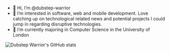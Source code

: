 - 👋 Hi, I’m @dubstep-warrior
- 👀 I’m interested in software, web and mobile development. Love catching up on technological related news and potential projects I could jump in regarding disruptive technologies. 
- 🌱 I’m currently majoring in Computer Science in the University of London
<!---
- 💞️ ******
- 📫 ******
--->

![Dubstep Warrior's GitHub stats](https://github-readme-stats.vercel.app/api?username=dubstep-warrior&show_icons=true&theme=tokyonight&count_private=true)
<!---
dubstep-warrior/dubstep-warrior is a ✨ special ✨ repository because its `README.md` (this file) appears on your GitHub profile.
You can click the Preview link to take a look at your changes.
--->
